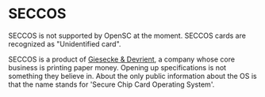# SECCOS

SECCOS is not supported by OpenSC at the moment. SECCOS cards are recognized as "Unidentified card".

SECCOS is a product of [Giesecke & Devrient](https://www.secureidnews.com/news-item/giesecke-devrient-now-provides-seccos-smart-card-operating-system-with-contactless-interface/), a company whose core business is printing paper money. Opening up specifications is not something they believe in. About the only public information about the OS is that the name stands for 'Secure Chip Card Operating System'.
